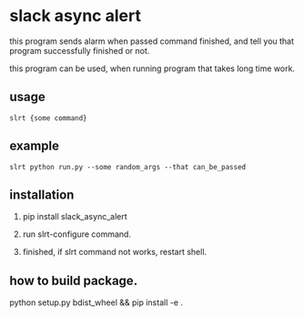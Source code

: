 # slack async alert
this program sends alarm when passed command finished, and tell you that program successfully finished or not.

this program can be used, when running program that takes long time work.


## usage
```
slrt {some command}
```


## example
```
slrt python run.py --some random_args --that can_be_passed
```


## installation

1. pip install slack_async_alert

2. run slrt-configure command.

3. finished, if slrt command not works, restart shell.


## how to build package.
python setup.py bdist_wheel && pip install -e .

